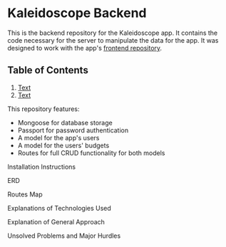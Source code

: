 # Kaleidoscope Backend

This is the backend repository for the Kaleidoscope app. It contains the code necessary for the server to manipulate the data for the app. It was designed to work with the app's [frontend repository](https://github.com/jtreeves/budget-frontend).

## Table of Contents

1. [Text](URL)
2. [Text](URL)

This repository features:
- Mongoose for database storage
- Passport for password authentication
- A model for the app's users
- A model for the users' budgets
- Routes for full CRUD functionality for both models

Installation Instructions

ERD

Routes Map

Explanations of Technologies Used

Explanation of General Approach

Unsolved Problems and Major Hurdles